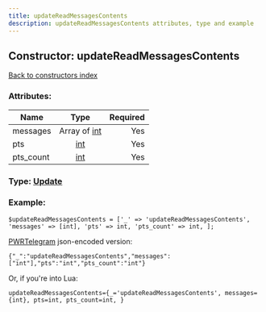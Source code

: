 ```yaml
---
title: updateReadMessagesContents
description: updateReadMessagesContents attributes, type and example
---
```

## Constructor: updateReadMessagesContents  
[Back to constructors index](index.md)



### Attributes:

| Name     |    Type       | Required |
|----------|:-------------:|---------:|
|messages|Array of [int](../types/int.md) | Yes|
|pts|[int](../types/int.md) | Yes|
|pts\_count|[int](../types/int.md) | Yes|



### Type: [Update](../types/Update.md)


### Example:

```
$updateReadMessagesContents = ['_' => 'updateReadMessagesContents', 'messages' => [int], 'pts' => int, 'pts_count' => int, ];
```  

[PWRTelegram](https://pwrtelegram.xyz) json-encoded version:

```
{"_":"updateReadMessagesContents","messages":["int"],"pts":"int","pts_count":"int"}
```


Or, if you're into Lua:  


```
updateReadMessagesContents={_='updateReadMessagesContents', messages={int}, pts=int, pts_count=int, }

```


